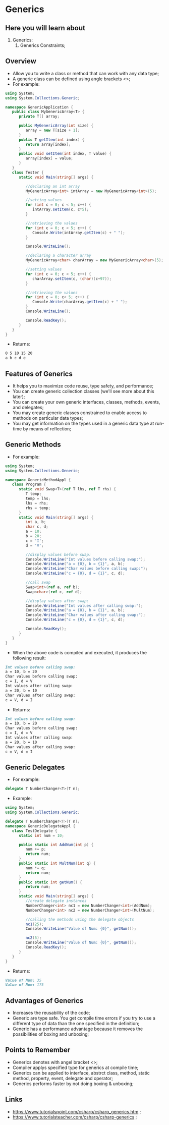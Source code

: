 # Generics

## Here you will learn about

1. Generics:
   1. Generics Constraints;

## Overview

- Allow you to write a class or method that can work with any data type;
- A generic class can be defined using angle brackets <>;
- For example:

```c#
using System;
using System.Collections.Generic;

namespace GenericApplication {
   public class MyGenericArray<T> {
      private T[] array;

      public MyGenericArray(int size) {
         array = new T[size + 1];
      }
      public T getItem(int index) {
         return array[index];
      }
      public void setItem(int index, T value) {
         array[index] = value;
      }
   }
   class Tester {
      static void Main(string[] args) {

         //declaring an int array
         MyGenericArray<int> intArray = new MyGenericArray<int>(5);

         //setting values
         for (int c = 0; c < 5; c++) {
            intArray.setItem(c, c*5);
         }

         //retrieving the values
         for (int c = 0; c < 5; c++) {
            Console.Write(intArray.getItem(c) + " ");
         }

         Console.WriteLine();

         //declaring a character array
         MyGenericArray<char> charArray = new MyGenericArray<char>(5);

         //setting values
         for (int c = 0; c < 5; c++) {
            charArray.setItem(c, (char)(c+97));
         }

         //retrieving the values
         for (int c = 0; c< 5; c++) {
            Console.Write(charArray.getItem(c) + " ");
         }
         Console.WriteLine();

         Console.ReadKey();
      }
   }
}
```

- Returns:

```markdown
0 5 10 15 20
a b c d e
```

## Features of Generics

- It helps you to maximize code reuse, type safety, and performance;
- You can create generic collection classes (we'll see more about this later);
- You can create your own generic interfaces, classes, methods, events, and delegates;
- You may create generic classes constrained to enable access to methods on particular data types;
- You may get information on the types used in a generic data type at run-time by means of reflection;

## Generic Methods

- For example:

```c#
using System;
using System.Collections.Generic;

namespace GenericMethodAppl {
   class Program {
      static void Swap<T>(ref T lhs, ref T rhs) {
         T temp;
         temp = lhs;
         lhs = rhs;
         rhs = temp;
      }
      static void Main(string[] args) {
         int a, b;
         char c, d;
         a = 10;
         b = 20;
         c = 'I';
         d = 'V';

         //display values before swap:
         Console.WriteLine("Int values before calling swap:");
         Console.WriteLine("a = {0}, b = {1}", a, b);
         Console.WriteLine("Char values before calling swap:");
         Console.WriteLine("c = {0}, d = {1}", c, d);

         //call swap
         Swap<int>(ref a, ref b);
         Swap<char>(ref c, ref d);

         //display values after swap:
         Console.WriteLine("Int values after calling swap:");
         Console.WriteLine("a = {0}, b = {1}", a, b);
         Console.WriteLine("Char values after calling swap:");
         Console.WriteLine("c = {0}, d = {1}", c, d);

         Console.ReadKey();
      }
   }
}
```

- When the above code is compiled and executed, it produces the following result:

```markdown
Int values before calling swap:
a = 10, b = 20
Char values before calling swap:
c = I, d = V
Int values after calling swap:
a = 20, b = 10
Char values after calling swap:
c = V, d = I
```

- Returns:

```markdown
Int values before calling swap:
a = 10, b = 20
Char values before calling swap:
c = I, d = V
Int values after calling swap:
a = 20, b = 10
Char values after calling swap:
c = V, d = I
```

## Generic Delegates

- For example:

```c#
delegate T NumberChanger<T>(T n);
```

- Example:

```c#
using System;
using System.Collections.Generic;

delegate T NumberChanger<T>(T n);
namespace GenericDelegateAppl {
   class TestDelegate {
      static int num = 10;

      public static int AddNum(int p) {
         num += p;
         return num;
      }
      public static int MultNum(int q) {
         num *= q;
         return num;
      }
      public static int getNum() {
         return num;
      }
      static void Main(string[] args) {
         //create delegate instances
         NumberChanger<int> nc1 = new NumberChanger<int>(AddNum);
         NumberChanger<int> nc2 = new NumberChanger<int>(MultNum);

         //calling the methods using the delegate objects
         nc1(25);
         Console.WriteLine("Value of Num: {0}", getNum());

         nc2(5);
         Console.WriteLine("Value of Num: {0}", getNum());
         Console.ReadKey();
      }
   }
}
```

- Returns:

```markdown
Value of Num: 35
Value of Num: 175
```

## Advantages of Generics

- Increases the reusability of the code;
- Generic are type safe. You get compile time errors if you try to use a different type of data than the one specified in the definition;
- Generic has a performance advantage because it removes the possibilities of boxing and unboxing;

## Points to Remember

- Generics denotes with angel bracket <>;
- Compiler applys specified type for generics at compile time;
- Generics can be applied to interface, abstrct class, method, static method, property, event, delegate and operator;
- Generics performs faster by not doing boxing & unboxing;

## Links

- <https://www.tutorialspoint.com/csharp/csharp_generics.htm> ;
- <https://www.tutorialsteacher.com/csharp/csharp-generics> ;
